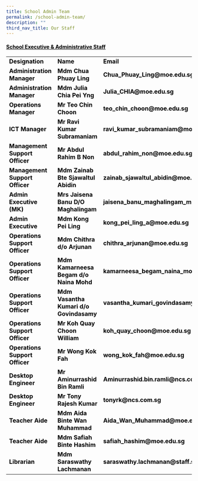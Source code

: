 ```yaml
---
title: School Admin Team
permalink: /school-admin-team/
description: ""
third_nav_title: Our Staff
---
```






<h4><span style="text-decoration: underline; color: #000000;">School Executive &amp; Administrative Staff</span></h4>
<table width="771">
<tbody>
<tr>
<td style="width: 142.391px;"><span style="color: #000000;"><strong>Designation</strong></span></td>
<td style="width: 241.125px;"><span style="color: #000000;"><strong>Name</strong></span></td>
<td style="width: 365.484px;"><span style="color: #000000;"><strong>Email</strong></span></td>
</tr>
<tr>
<td style="width: 142.391px;"><span style="color: #000000;"><strong>Administration Manager</strong></span></td>
<td style="width: 241.125px;"><span style="color: #000000;"><strong>Mdm Chua Phuay Ling</strong></span></td>
<td style="width: 365.484px;"><span style="color: #000000;"><strong>Chua_Phuay_Ling@moe.edu.sg</strong></span></td>
</tr>
<tr>
<td style="width: 142.391px;"><span style="color: #000000;"><strong>Administration Manager</strong></span></td>
<td style="width: 241.125px;"><span style="color: #000000;"><strong>Mdm Julia Chia Pei Yng</strong></span></td>
<td style="width: 365.484px;"><span style="color: #000000;"><strong>Julia_CHIA@moe.edu.sg</strong></span></td>
</tr>
<tr>
<td style="width: 142.391px;"><span style="color: #000000;"><strong>Operations Manager</strong></span></td>
<td style="width: 241.125px;"><span style="color: #000000;"><strong>Mr Teo Chin Choon</strong></span></td>
<td style="width: 365.484px;"><span style="color: #000000;"><strong>teo_chin_choon@moe.edu.sg</strong></span></td>
</tr>
<tr>
<td style="width: 142.391px;"><span style="color: #000000;"><strong>ICT Manager</strong></span></td>
<td style="width: 241.125px;"><span style="color: #000000;"><strong>Mr Ravi Kumar Subramaniam</strong></span></td>
<td style="width: 365.484px;"><span style="color: #000000;"><strong>ravi_kumar_subramaniam@moe.edu.sg</strong></span></td>
</tr>
<tr>
<td style="width: 142.391px;"><span style="color: #000000;"><strong>Management Support Officer</strong></span></td>
<td style="width: 241.125px;"><span style="color: #000000;"><strong>Mr Abdul Rahim B Non</strong></span></td>
<td style="width: 365.484px;"><span style="color: #000000;"><strong>abdul_rahim_non@moe.edu.sg</strong></span></td>
</tr>
<tr>
<td style="width: 142.391px;"><span style="color: #000000;"><strong>Management Support Officer</strong></span></td>
<td style="width: 241.125px;"><span style="color: #000000;"><strong>Mdm Zainab Bte Sjawaltul Abidin</strong></span></td>
<td style="width: 365.484px;"><span style="color: #000000;"><strong>zainab_sjawaltul_abidin@moe.edu.sg</strong></span></td>
</tr>
<tr>
<td style="width: 142.391px;"><span style="color: #000000;"><strong>Admin Executive (MK)</strong></span></td>
<td style="width: 241.125px;"><span style="color: #000000;"><strong>Mrs Jaisena Banu D/O Maghalingam</strong></span></td>
<td style="width: 365.484px;"><span style="color: #000000;"><strong>jaisena_banu_maghalingam_mrs@moe.edu.sg</strong></span></td>
</tr>
<tr>
<td style="width: 142.391px;"><span style="color: #000000;"><strong>Admin Executive</strong></span></td>
<td style="width: 241.125px;"><span style="color: #000000;"><strong>Mdm Kong Pei Ling</strong></span></td>
<td style="width: 365.484px;"><span style="color: #000000;"><strong>kong_pei_ling_a@moe.edu.sg</strong></span></td>
</tr>
<tr>
<td style="width: 142.391px;"><span style="color: #000000;"><strong>Operations Support Officer&nbsp;</strong></span></td>
<td style="width: 241.125px;"><span style="color: #000000;"><strong>Mdm Chithra d/o Arjunan</strong></span></td>
<td style="width: 365.484px;"><span style="color: #000000;"><strong>chithra_arjunan@moe.edu.sg</strong></span></td>
</tr>
<tr>
<td style="width: 142.391px;"><span style="color: #000000;"><strong>Operations Support Officer&nbsp;</strong></span></td>
<td style="width: 241.125px;"><span style="color: #000000;"><strong>Mdm Kamarneesa Begam d/o Naina Mohd</strong></span></td>
<td style="width: 365.484px;"><span style="color: #000000;"><strong>kamarneesa_begam_naina_mohamed@moe.edu.sg</strong></span></td>
</tr>
<tr>
<td style="width: 142.391px;"><span style="color: #000000;"><strong>Operations Support Officer&nbsp;</strong></span></td>
<td style="width: 241.125px;"><span style="color: #000000;"><strong>Mdm Vasantha Kumari d/o Govindasamy</strong></span></td>
<td style="width: 365.484px;"><span style="color: #000000;"><strong>vasantha_kumari_govindasamy@moe.edu.sg</strong></span></td>
</tr>
<tr>
<td style="width: 142.391px;"><span style="color: #000000;"><strong>Operations Support Officer&nbsp;</strong></span></td>
<td style="width: 241.125px;"><span style="color: #000000;"><strong>Mr Koh Quay Choon William</strong></span></td>
<td style="width: 365.484px;"><span style="color: #000000;"><strong>koh_quay_choon@moe.edu.sg</strong></span></td>
</tr>
<tr>
<td style="width: 142.391px;"><span style="color: #000000;"><strong>Operations Support Officer&nbsp;</strong></span></td>
<td style="width: 241.125px;"><span style="color: #000000;"><strong>Mr Wong Kok Fah&nbsp;</strong></span></td>
<td style="width: 365.484px;"><span style="color: #000000;"><strong>wong_kok_fah@moe.edu.sg</strong></span></td>
</tr>
<tr>
<td style="width: 142.391px;"><span style="color: #000000;"><strong>Desktop Engineer&nbsp;</strong></span></td>
<td style="width: 241.125px;"><span style="color: #000000;"><strong>Mr Aminurrashid Bin Ramli</strong></span></td>
<td style="width: 365.484px;"><span style="color: #000000;"><strong>Aminurrashid.bin.ramli@ncs.com.sg</strong></span></td>
</tr>
<tr>
<td style="width: 142.391px;"><span style="color: #000000;"><strong>Desktop Engineer&nbsp;</strong></span></td>
<td style="width: 241.125px;"><span style="color: #000000;"><strong>Mr Tony Rajesh Kumar</strong></span></td>
<td style="width: 365.484px;"><span style="color: #000000;"><strong>tonyrk@ncs.com.sg</strong></span></td>
</tr>
<tr>
<td style="width: 142.391px;"><span style="color: #000000;"><strong>Teacher Aide</strong></span></td>
<td style="width: 241.125px;"><span style="color: #000000;"><strong>Mdm Aida Binte Wan Muhammad</strong></span></td>
<td style="width: 365.484px;"><span style="color: #000000;"><strong>Aida_Wan_Muhammad@moe.edu.sg</strong></span></td>
</tr>
<tr>
<td style="width: 142.391px;"><span style="color: #000000;"><strong>Teacher Aide</strong></span></td>
<td style="width: 241.125px;"><span style="color: #000000;"><strong>Mdm Safiah Binte Hashim</strong></span></td>
<td style="width: 365.484px;"><span style="color: #000000;"><strong>safiah_hashim@moe.edu.sg</strong></span></td>
</tr>
<tr>
<td style="width: 142.391px;"><span style="color: #000000;"><strong>Librarian</strong></span></td>
<td style="width: 241.125px;"><span style="color: #000000;"><strong>Mdm Saraswathy Lachmanan</strong></span></td>
<td style="width: 365.484px;"><span style="color: #000000;"><strong>saraswathy.lachmanan@staff.spydus.com.sg</strong></span></td>
</tr>
</tbody>
</table>